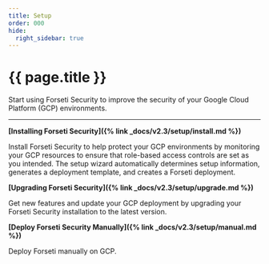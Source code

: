 ```yaml
---
title: Setup
order: 000
hide:
  right_sidebar: true
---
```


# {{ page.title }}

Start using Forseti Security to improve the security of your Google Cloud
Platform (GCP) environments.

---

**[Installing Forseti Security]({% link _docs/v2.3/setup/install.md %})**

Install Forseti Security to help protect your GCP environments by monitoring your GCP resources to
ensure that role-based access controls are set as you intended. The setup wizard automatically
determines setup information, generates a deployment template, and creates a Forseti deployment.

**[Upgrading Forseti Security]({% link _docs/v2.3/setup/upgrade.md %})**

Get new features and update your GCP deployment by upgrading your Forseti Security installation
to the latest version.

**[Deploy Forseti Security Manually]({% link _docs/v2.3/setup/manual.md %})**

Deploy Forseti manually on GCP.
